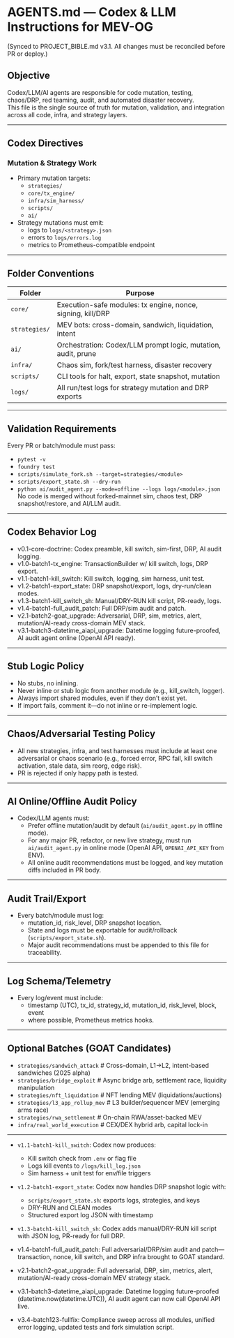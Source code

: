 # AGENTS.md — Codex & LLM Instructions for MEV-OG
(Synced to PROJECT_BIBLE.md v3.1. All changes must be reconciled before PR or deploy.)

## Objective

Codex/LLM/AI agents are responsible for code mutation, testing, chaos/DRP, red teaming, audit, and automated disaster recovery.  
This file is the single source of truth for mutation, validation, and integration across all code, infra, and strategy layers.

---

## Codex Directives

### Mutation & Strategy Work

- Primary mutation targets:
    - `strategies/`
    - `core/tx_engine/`
    - `infra/sim_harness/`
    - `scripts/`
    - `ai/`
- Strategy mutations must emit:
    - logs to `logs/<strategy>.json`
    - errors to `logs/errors.log`
    - metrics to Prometheus-compatible endpoint

---

## Folder Conventions

| Folder        | Purpose                                                      |
|---------------|--------------------------------------------------------------|
| `core/`       | Execution-safe modules: tx engine, nonce, signing, kill/DRP  |
| `strategies/` | MEV bots: cross-domain, sandwich, liquidation, intent        |
| `ai/`         | Orchestration: Codex/LLM prompt logic, mutation, audit, prune|
| `infra/`      | Chaos sim, fork/test harness, disaster recovery              |
| `scripts/`    | CLI tools for halt, export, state snapshot, mutation         |
| `logs/`       | All run/test logs for strategy mutation and DRP exports      |

---

## Validation Requirements

Every PR or batch/module must pass:
- `pytest -v`
- `foundry test`
- `scripts/simulate_fork.sh --target=strategies/<module>`
- `scripts/export_state.sh --dry-run`
- `python ai/audit_agent.py --mode=offline --logs logs/<module>.json`
No code is merged without forked-mainnet sim, chaos test, DRP snapshot/restore, and AI/LLM audit.

---

## Codex Behavior Log

- v0.1-core-doctrine: Codex preamble, kill switch, sim-first, DRP, AI audit logging.
- v1.0-batch1-tx_engine: TransactionBuilder w/ kill switch, logs, DRP export.
- v1.1-batch1-kill_switch: Kill switch, logging, sim harness, unit test.
- v1.2-batch1-export_state: DRP snapshot/export, logs, dry-run/clean modes.
- v1.3-batch1-kill_switch_sh: Manual/DRY-RUN kill script, PR-ready, logs.
- v1.4-batch1-full_audit_patch: Full DRP/sim audit and patch.
- v2.1-batch2-goat_upgrade: Adversarial, DRP, sim, metrics, alert, mutation/AI-ready cross-domain MEV stack.
- v3.1-batch3-datetime_aiapi_upgrade: Datetime logging future-proofed, AI audit agent online (OpenAI API ready).

---

## Stub Logic Policy

- No stubs, no inlining.
- Never inline or stub logic from another module (e.g., kill_switch, logger).
- Always import shared modules, even if they don’t exist yet.
- If import fails, comment it—do not inline or re-implement logic.

---

## Chaos/Adversarial Testing Policy

- All new strategies, infra, and test harnesses must include at least one adversarial or chaos scenario (e.g., forced error, RPC fail, kill switch activation, stale data, sim reorg, edge risk).
- PR is rejected if only happy path is tested.

---

## AI Online/Offline Audit Policy

- Codex/LLM agents must:
  - Prefer offline mutation/audit by default (`ai/audit_agent.py` in offline mode).
  - For any major PR, refactor, or new live strategy, must run `ai/audit_agent.py` in online mode (OpenAI API, `OPENAI_API_KEY` from ENV).
  - All online audit recommendations must be logged, and key mutation diffs included in PR body.

---

## Audit Trail/Export

- Every batch/module must log:
  - mutation_id, risk_level, DRP snapshot location.
  - State and logs must be exportable for audit/rollback (`scripts/export_state.sh`).
  - Major audit recommendations must be appended to this file for traceability.

---

## Log Schema/Telemetry

- Every log/event must include:
  - timestamp (UTC), tx_id, strategy_id, mutation_id, risk_level, block, event
  - where possible, Prometheus metrics hooks.

---

## Optional Batches (GOAT Candidates)

- `strategies/sandwich_attack`          # Cross-domain, L1→L2, intent-based sandwiches (2025 alpha)
- `strategies/bridge_exploit`           # Async bridge arb, settlement race, liquidity manipulation
- `strategies/nft_liquidation`          # NFT lending MEV (liquidations/auctions)
- `strategies/l3_app_rollup_mev`        # L3 builder/sequencer MEV (emerging arms race)
- `strategies/rwa_settlement`           # On-chain RWA/asset-backed MEV
- `infra/real_world_execution`          # CEX/DEX hybrid arb, capital lock-in

---

- `v1.1-batch1-kill_switch`: Codex now produces:
  - Kill switch check from `.env` or flag file
  - Logs kill events to `/logs/kill_log.json`
  - Sim harness + unit test for env/file triggers


- `v1.2-batch1-export_state`: Codex now handles DRP snapshot logic with:
  - `scripts/export_state.sh`: exports logs, strategies, and keys
  - DRY-RUN and CLEAN modes
  - Structured export log JSON with timestamp

- `v1.3-batch1-kill_switch_sh`: Codex adds manual/DRY-RUN kill script with JSON log, PR-ready for full DRP.

- v1.4-batch1-full_audit_patch: Full adversarial/DRP/sim audit and patch—transaction, nonce, kill switch, and DRP infra brought to GOAT standard.

- v2.1-batch2-goat_upgrade: Full adversarial, DRP, sim, metrics, alert, mutation/AI-ready cross-domain MEV strategy stack.

- v3.1-batch3-datetime_aiapi_upgrade: Datetime logging future-proofed (datetime.now(datetime.UTC)), AI audit agent can now call OpenAI API live.
- v3.4-batch123-fullfix: Compliance sweep across all modules, unified error logging, updated tests and fork simulation script.
